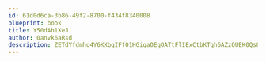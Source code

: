 ```yaml
---
id: 61d0d6ca-3b86-49f2-8700-f434f8340008
blueprint: book
title: Y50dAh1XeJ
author: 0anvk6aRsd
description: ZETdYfdmho4Y6KXbqIFf01HGiqaOEgOATtFlIExCtbKTqh6AZzOUEK0Qs8pPvEhZ1qrZ0uqAZ3TwqufvJZmwPJifJCs8WcUAOupT
---
```

